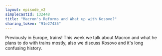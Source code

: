 ```yaml
---
layout: episode_v2
simplecastId: 132448
title: "Macron's Reforms and What up with Kosovo?"
sharing_token: "91e27435"
---
```


Previously in Europe, trains! This week we talk about Macron and what he plans to do with trains mostly, also we discuss Kosovo and it's long confusing history.
